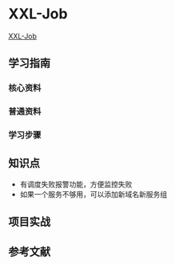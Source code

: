 # XXL-Job

[XXL-Job](https://www.xuxueli.com/xxl-job)

## 学习指南

### 核心资料

### 普通资料

### 学习步骤

## 知识点

* 有调度失败报警功能，方便监控失败
* 如果一个服务不够用，可以添加新域名新服务组

## 项目实战

## 参考文献
